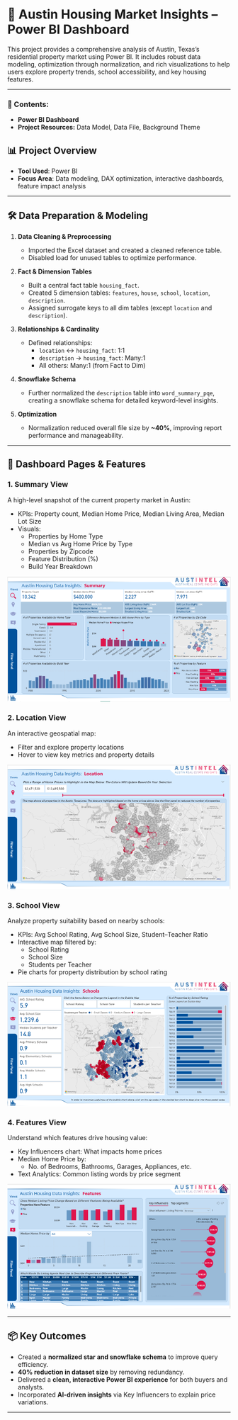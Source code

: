 # 🏡 Austin Housing Market Insights – Power BI Dashboard

This project provides a comprehensive analysis of Austin, Texas’s residential property market using Power BI. It includes robust data modeling, optimization through normalization, and rich visualizations to help users explore property trends, school accessibility, and key housing features.

---

### 📑 Contents:
- **Power BI Dashboard**
- **Project Resources:** Data Model, Data File, Background Theme

## 📊 Project Overview

- **Tool Used**: Power BI  
- **Focus Area**: Data modeling, DAX optimization, interactive dashboards, feature impact analysis

---

## 🛠️ Data Preparation & Modeling

1. **Data Cleaning & Preprocessing**
   - Imported the Excel dataset and created a cleaned reference table.
   - Disabled load for unused tables to optimize performance.

2. **Fact & Dimension Tables**
   - Built a central fact table `housing_fact`.
   - Created 5 dimension tables: `features`, `house`, `school`, `location`, `description`.
   - Assigned surrogate keys to all dim tables (except `location` and `description`).

3. **Relationships & Cardinality**
   - Defined relationships:
     - `location` ↔ `housing_fact`: 1:1
     - `description` → `housing_fact`: Many:1
     - All others: Many:1 (from Fact to Dim)

4. **Snowflake Schema**
   - Further normalized the `description` table into `word_summary_pqe`, creating a snowflake schema for detailed keyword-level insights.

5. **Optimization**
   - Normalization reduced overall file size by **~40%**, improving report performance and manageability.

---

## 📍 Dashboard Pages & Features

### 1. **Summary View**
A high-level snapshot of the current property market in Austin:
- KPIs: Property count, Median Home Price, Median Living Area, Median Lot Size
- Visuals:
  - Properties by Home Type
  - Median vs Avg Home Price by Type
  - Properties by Zipcode
  - Feature Distribution (%)
  - Build Year Breakdown
 
![Summary View](https://github.com/yasharora57/DA2_Advanced_Project-Austin-Property-Market-Insights-Dashboard-using-PowerBI/blob/ae1cbed25dd467c5124986b600243971beaae230/Project%20Resources/Report%20Views/View%201_Summary.png)


### 2. **Location View**
An interactive geospatial map:
- Filter and explore property locations
- Hover to view key metrics and property details

![Location View](https://github.com/yasharora57/DA2_Advanced_Project-Austin-Property-Market-Insights-Dashboard-using-PowerBI/blob/ae1cbed25dd467c5124986b600243971beaae230/Project%20Resources/Report%20Views/View%202_Location.png)

### 3. **School View**
Analyze property suitability based on nearby schools:
- KPIs: Avg School Rating, Avg School Size, Student–Teacher Ratio
- Interactive map filtered by:
  - School Rating
  - School Size
  - Students per Teacher
- Pie charts for property distribution by school rating

![School View](https://github.com/yasharora57/DA2_Advanced_Project-Austin-Property-Market-Insights-Dashboard-using-PowerBI/blob/ae1cbed25dd467c5124986b600243971beaae230/Project%20Resources/Report%20Views/View%203_Schools.png)

### 4. **Features View**
Understand which features drive housing value:
- Key Influencers chart: What impacts home prices
- Median Home Price by:
  - No. of Bedrooms, Bathrooms, Garages, Appliances, etc.
- Text Analytics: Common listing words by price segment

![Features View](https://github.com/yasharora57/DA2_Advanced_Project-Austin-Property-Market-Insights-Dashboard-using-PowerBI/blob/ae1cbed25dd467c5124986b600243971beaae230/Project%20Resources/Report%20Views/View%204_Features.png)

---

## 📦 Key Outcomes

- Created a **normalized star and snowflake schema** to improve query efficiency.
- **40% reduction in dataset size** by removing redundancy.
- Delivered a **clean, interactive Power BI experience** for both buyers and analysts.
- Incorporated **AI-driven insights** via Key Influencers to explain price variations.

---

